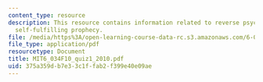 ```yaml
---
content_type: resource
description: This resource contains information related to reverse psychology and
  self-fulfilling prophecy.
file: /media/https%3A/open-learning-course-data-rc.s3.amazonaws.com/6-034-artificial-intelligence-fall-2010/375a359db7e33c1ffab2f399e40e09ae_MIT6_034F10_quiz1_2010.pdf
file_type: application/pdf
resourcetype: Document
title: MIT6_034F10_quiz1_2010.pdf
uid: 375a359d-b7e3-3c1f-fab2-f399e40e09ae
---
```

